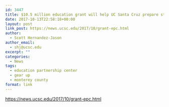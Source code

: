 ```yaml
---
id: 3447
title: $10.5 million education grant will help UC Santa Cruz prepare students for college
date: 2017-10-13T22:58:18+00:00
layout: post
link_post: https://news.ucsc.edu/2017/10/grant-epc.html
author:
  - Scott Hernandez-Jason
author_email:
  - shj@ucsc.edu
excerpt: ""
categories:
  - News
tags:
  - education partnership center
  - gear up
  - monterey county
format: link
---
```

https://news.ucsc.edu/2017/10/grant-epc.html
